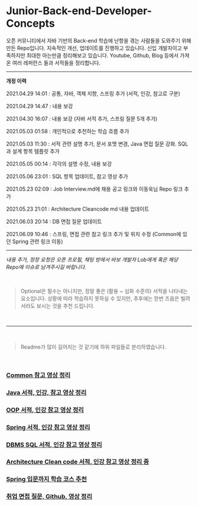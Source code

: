 # Junior-Back-end-Developer-Concepts
오픈 커뮤니티에서 자바 기반의 Back-end 학습에 난항을 겪는 사람들을 도와주기 위해 만든 Repo입니다. 지속적인 개선, 업데이트를 진행하고 있습니다. 신입 개발자이고 부족하지만 최대한 아는만큼 정리해보고 있습니다. Youtube, Github, Blog 등에서 가져온 여러 레퍼런스 들과 서적들을 정리합니다.


---

**개정 이력**

2021.04.29 14:01 : 공통, 자바, 객체 지향, 스프링 추가 (서적, 인강, 참고로 구분)

2021.04.29 14:47 : 내용 보강

2021.04.30 16:07 : 내용 보강 (자바 서적 추가, 스프링 질문 5개 추가)

2021.05.03 01:58 : 개인적으로 추천하는 학습 흐름 추가

2021.05.03 11:30 : 서적 관련 설명 추가, 문서 포맷 변경, Java 면접 질문 강화. SQL 과 설계 항목 템플릿 추가 

2021.05.05 00:14 : 각각의 설명 수정, 내용 보강

2021.05.06 23:01 : SQL 항목 업데이트, 참고 영상 추가

2021.05.23 02:09 : Job Interview.md에 채용 공고 링크와 이동욱님 Repo 링크 추가

2021.05.23 21:01 : Architecture Cleancode md 내용 업데이트

2021.06.03 20:14 : DB 면접 질문 업데이트

2021.06.09 10:46 : 스프링, 면접 관련 참고 링크 추가 및 위치 수정 (Common에 있던 Spring 관련 링크 이동) 

---

*내용 추가, 정정 요청은 오픈 프로필, 채팅 방에서 바보 개발자 Lob에게 혹은 해당 Repo에 이슈로 남겨주시길 바랍니다.*

<br/>

> Optional은 필수는 아니지만, 정말 좋은 (활용 ~ 심화 수준의) 서적을 나타내는 요소입니다. 상황에 따라 학습하지 못하실 수 있지만, 추후에는 한번 즈음은 빌려서라도 보시는 것을 추천 드립니다.

<br/>

---

<br/>

> Readme가 많이 길어지는 것 같기에 하위 파일들로 분리하였습니다.

<br/>

### [Common 참고 영상 정리](Common.md)
### [Java 서적, 인강, 참고 영상 정리](Java.md)
### [OOP 서적, 인강 참고 영상 정리](OOP.md)
### [Spring 서적, 인강 참고 영상 정리](Spring.md)
### [DBMS SQL 서적, 인강 참고 영상 정리](DBMS%20SQL.md)
### [Architecture Clean code 서적, 인강 참고 영상 정리 중](Architecture%20Clean%20code.md)
### [Spring 입문까지 학습 코스 추천](Introduction%20To%20Spring.md)
### [취업 면접 질문, Github, 영상 정리](Job%20interview.md)

